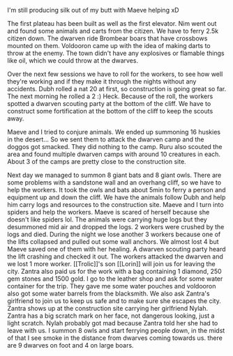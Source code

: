 I'm still producing silk out of my butt with Maeve helping xD

The first plateau has been built as well as the first elevator. Nim went out and found some animals and carts from the citizen. We have to ferry 2.5k citizen down.
The dwarven ride Brombear boars that have crossbows mounted on them.
Voldooron came up with the idea of making darts to throw at the enemy. The town didn't have any explosives or flamable things like oil, which we could throw at the dwarves.

Over the next few sessions we have to roll for the workers, to see how well they're working and if they make it through the nights without any accidents. Dubh rolled a nat 20 at first, so construction is going great so far.
The next morning he rolled a 2 :) Heck.
Because of the roll, the workers spotted a dwarven scouting party at the bottom of the cliff. We have to construct some fortification at the bottom of the cliff to keep the scouts away.

Maeve and I tried to conjure animals. We ended up summoning 16 huskies in the desert... So we sent them to attack the dwarven camp and the doggos got smacked. They did nothing to the camp. Ruru also scouted the area and found multiple dwarven camps with around 10 creatures in each. About 3 of the camps are pretty close to the construction site.

Next day we managed to summon 8 giant bats and 8 giant owls. There are some problems with a sandstone wall and an overhang cliff, so we have to help the workers. It took the owls and bats about 5min to ferry a person and equipment up and down the cliff. We have the animals follow Dubh and help him carry logs and resources to the construction site. Maeve and I turn into spiders and help the workers. Maeve is scared of herself because she doesn't like spiders lol.
The animals were carrying huge logs but they desummoned mid air and dropped the logs. 2 workers were crushed by the logs and died.
During the night we lose another 3 workers because one of the lifts collapsed and pulled out some wall anchors. We almost lost 4 but Maeve saved one of them with her healing. A dwarven scouting party heard the lift crashing and checked it out. The workers attacked the dwarven and we lost 1 more worker.
[[Trolic]]'s son [[Lorin]] will join us for leaving the city. Zantra also paid us for the work with a bag containing 1 diamond, 250 gem stones and 1500 gold.
I go to the leather shop and ask for some water container for the trip. They gave me some water pouches and voldooron also got some water barrels from the blacksmith.
We also ask Zantra's girlfriend to join us to keep us safe and to make sure she escapes the city. Zantra shows up at the construction site carrying her girlfriend Nylah. Zantra has a big scratch mark on her face, not dangerous looking, just a light scratch. Nylah probably got mad because Zantra told her she had to leave with us.
I summon 8 owls and start ferrying people down, in the midst of that I see smoke in the distance from dwarves coming towards us. there are 9 dwarves on foot and 4 on large boars.